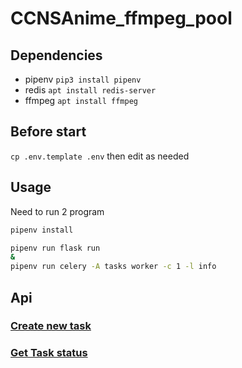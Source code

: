 # CCNSAnime_ffmpeg_pool

## Dependencies
* pipenv
`pip3 install pipenv`
* redis
`apt install redis-server`
* ffmpeg
`apt install ffmpeg`

## Before start
`cp .env.template .env`
then edit as needed
## Usage
Need to run 2 program
```bash
pipenv install

pipenv run flask run
&
pipenv run celery -A tasks worker -c 1 -l info
```

## Api
### [Create new task](Document/anime_api.md#create-new-task)
### [Get Task status](Document/anime_api.md#get-task-status)
